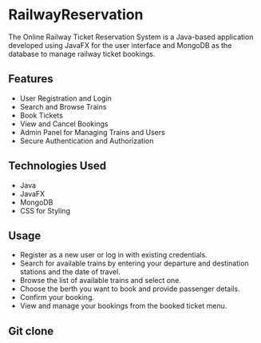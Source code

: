 # RailwayReservation

The Online Railway Ticket Reservation System is a Java-based application developed using JavaFX for the user interface and MongoDB as the database to manage railway ticket bookings.

## Features

- User Registration and Login
- Search and Browse Trains
- Book Tickets
- View and Cancel Bookings
- Admin Panel for Managing Trains and Users
- Secure Authentication and Authorization

## Technologies Used

- Java
- JavaFX
- MongoDB
- CSS for Styling

## Usage

- Register as a new user or log in with existing credentials.
- Search for available trains by entering your departure and destination stations and the date of travel.
- Browse the list of available trains and select one.
- Choose the berth you want to book and provide passenger details.
- Confirm your booking.
- View and manage your bookings from the booked ticket menu.

## Git clone
